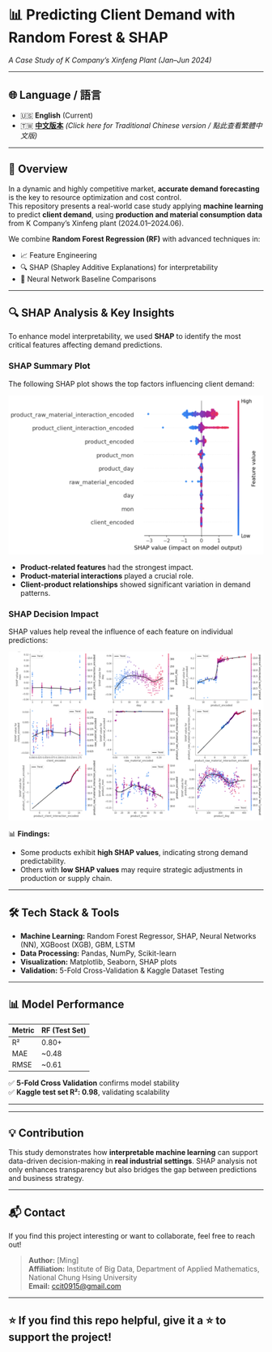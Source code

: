 # 📊 Predicting Client Demand with Random Forest & SHAP  
*A Case Study of K Company’s Xinfeng Plant (Jan–Jun 2024)*  

---

## 🌐 Language / 語言  

- 🇺🇸 **English** (Current)  
- 🇹🇼 [**中文版本**](README_zh.md) *(Click here for Traditional Chinese version / 點此查看繁體中文版)*  

---

## 🚀 Overview  

In a dynamic and highly competitive market, **accurate demand forecasting** is the key to resource optimization and cost control.  
This repository presents a real-world case study applying **machine learning** to predict **client demand**, using **production and material consumption data** from K Company’s Xinfeng plant (2024.01–2024.06).  

We combine **Random Forest Regression (RF)** with advanced techniques in:  

- 📈 Feature Engineering  
- 🔍 SHAP (Shapley Additive Explanations) for interpretability  
- 🧠 Neural Network Baseline Comparisons  

---

## 🔍 SHAP Analysis & Key Insights  

To enhance model interpretability, we used **SHAP** to identify the most critical features affecting demand predictions.  

### **SHAP Summary Plot**  
The following SHAP plot shows the top factors influencing client demand:  

![SHAP Summary Plot](images/SHAP值圖示.png)  

- **Product-related features** had the strongest impact.  
- **Product-material interactions** played a crucial role.  
- **Client-product relationships** showed significant variation in demand patterns.  

### **SHAP Decision Impact**  
SHAP values help reveal the influence of each feature on individual predictions:  

![SHAP Force Plot](images/SHAP解釋各特徵貢獻度.png)  

📊 **Findings:**  
- Some products exhibit **high SHAP values**, indicating strong demand predictability.  
- Others with **low SHAP values** may require strategic adjustments in production or supply chain.  

---

## 🛠️ Tech Stack & Tools  

- **Machine Learning:** Random Forest Regressor, SHAP, Neural Networks (NN), XGBoost (XGB), GBM, LSTM  
- **Data Processing:** Pandas, NumPy, Scikit-learn  
- **Visualization:** Matplotlib, Seaborn, SHAP plots  
- **Validation:** 5-Fold Cross-Validation & Kaggle Dataset Testing  

---

## 📊 Model Performance  

| Metric | RF (Test Set) |
|--------|---------------|
| R²     | 0.80+         |
| MAE    | ~0.48         |
| RMSE   | ~0.61         |

✅ **5-Fold Cross Validation** confirms model stability  
✅ **Kaggle test set R²: 0.98**, validating scalability  

---




---

## 💡 Contribution  

This study demonstrates how **interpretable machine learning** can support data-driven decision-making in **real industrial settings**. SHAP analysis not only enhances transparency but also bridges the gap between predictions and business strategy.  

---

## 📬 Contact  

If you find this project interesting or want to collaborate, feel free to reach out!  

> **Author:** [Ming]  
> **Affiliation:** Institute of Big Data, Department of Applied Mathematics, National Chung Hsing University  
> **Email:** ccit0915@gmail.com  

---

## ⭐ If you find this repo helpful, give it a ⭐ to support the project!  

